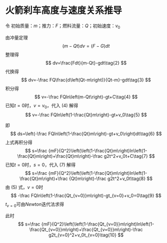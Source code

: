 # 火箭刹车高度与速度关系推导

令	初始质量：$m$；推力：$F$；燃料流量：$Q$；初始速度：$v_0$

由冲量定理
$$
\left(m-Qt\right)dv=\left(F-G\right)dt\tag{1}
$$
整理得
$$
dv=\frac{Fdt}{m-Qt}-gdt\tag{2}
$$
代换得
$$
dv=-\frac FQ\frac{d\left(Qt-m\right)}{Qt-m}-gdt\tag{3}
$$
积分得
$$
v=-\frac FQln\left(m-Qt\right)-gt+C\tag{4}
$$
已知$t=0$时，$v=v_0$，代入 (4) 解得
$$
v=-\frac FQln\left(1-\frac{Qt}m\right)-gt+v_0\tag{5}
$$

即
$$
ds=\left(-\frac FQln\left(1-\frac{Qt}m\right)-gt+v_0\right)dt\tag{6}
$$
上式再积分得
$$
s=\frac {mF}{Q^2}\left(\left(1-\frac{Qt}m\right)ln\left(1-\frac{Qt}m\right)+\frac{Qt}m\right)-\frac g2t^2+v_0t+C\tag{7}
$$
已知$t=0$时，$s=0$，代入 (7) 解得
$$
s=\frac {mF}{Q^2}\left(\left(1-\frac{Qt}m\right)ln\left(1-\frac{Qt}m\right)+\frac {Qt}m\right)-\frac g2t^2+v_0t\tag{8}
$$
由 (5) 式，$v=0$时
$$
-\frac FQln\left(1-\frac{Qt_{v=0}}m\right)-gt_{v=0}+v_0=0\tag{9}
$$
$t_{v=0}$可由$Newton$迭代法求得

此时
$$
s=\frac {mF}{Q^2}\left(\left(1-\frac{Qt_{v=0}}m\right)ln\left(1-\frac{Qt_{v=0}}m\right)+\frac{Qt_{v=0}}m\right)-\frac g2t_{v=0}^2+v_0t_{v=0}\tag{10}
$$